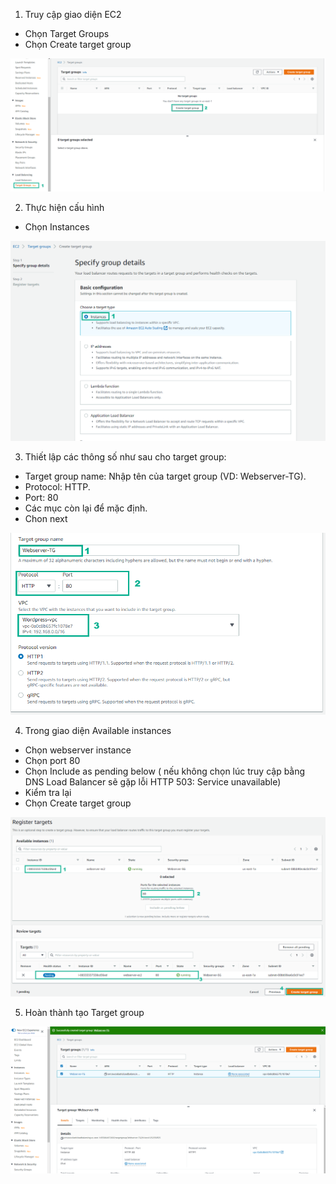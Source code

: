 

1. Truy cập giao diện EC2
-	Chọn Target Groups
-	Chọn Create target group

![ami](/images/createautoscaling/target-group-setup-01.png?featherlight=false&width=90pc)

2. Thực hiện cấu hình
-	Chọn Instances

![ami](/images/createautoscaling/target-group-setup-02.png?featherlight=false&width=90pc)

3. Thiết lập các thông số như sau cho target group:
-	Target group name: Nhập tên của target group (VD: Webserver-TG).
-	Protocol: HTTP.
-	Port: 80
-	Các mục còn lại để mặc định.
-	Chon next

![ami](/images/createautoscaling/target-group-setup-03.png?featherlight=false&width=90pc)

4. Trong giao diện Available instances
-	Chọn webserver instance
-	Chọn port 80
-	Chọn Include as pending below ( nếu không chọn lúc truy cập bằng DNS Load Balancer sẽ gặp lỗi HTTP 503: Service unavailable)
-	Kiểm tra lại
-	Chọn Create target group

![ami](/images/createautoscaling/target-group-setup-04.png?featherlight=false&width=90pc)

5. Hoàn thành tạo Target group

![ami](/images/createautoscaling/target-group-setup-05.png?featherlight=false&width=90pc)
